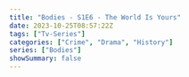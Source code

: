 ```yaml
---
title: "Bodies - S1E6 - The World Is Yours"
date: 2023-10-25T08:57:22Z
tags: ["Tv-Series"]
categories: ["Crime", "Drama", "History"]
series: ["Bodies"]
showSummary: false
---
```


  <mux-player stream-type="on-demand"
  src="https://kp3d-my.sharepoint.com/personal/ryoo_kp3d_onmicrosoft_com/_layouts/15/download.aspx?share=EUcZE_9TAjxPlfiC5uo1ZuIBpxi1eiS9Lq_xXnWRnDmihA" prefer-playback="mse" controls>
  </mux-player>
  
  
  <script src="https://cdn.jsdelivr.net/npm/@mux/mux-player"></script>
  
 <script type="application/ld+json">
 {
  "@context": "https://schema.org/",
  "@type": "VideoObject",
  "name": "Bodies - S1E6 - The World Is Yours",
  "contentUrl": "https://stream.mux.com/Oob01ZUfZr9004dP5cagNGsz01y02C01vfn01j7isuAai6eQ8.m3u8",
  "thumbnailUrl": "https://www.themoviedb.org/t/p/original/tAA124h7C0FboKYc4l8dgFdvvC.jpg?width=314&fit_mode=preserve&time=25",
  "uploadDate": "2023-10-25T08:57:22Z",
}

</script>